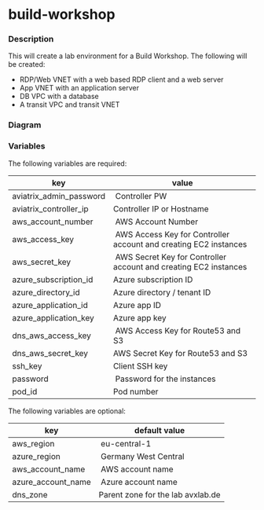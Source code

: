# build-workshop

### Description

This will create a lab environment for a Build Workshop.  The following will be created:

* RDP/Web VNET with a web based RDP client and a web server
* App VNET with an application server
* DB VPC with a database
* A transit VPC and transit VNET

### Diagram



### Variables
The following variables are required:

key | value
--- | ---
aviatrix_admin_password | Controller PW
aviatrix_controller_ip | Controller IP or Hostname
aws_account_number | AWS Account Number
aws_access_key | AWS Access Key for Controller account and creating EC2 instances
aws_secret_key | AWS Secret Key for Controller account and creating EC2 instances
azure_subscription_id | Azure subscription ID
azure_directory_id | Azure directory / tenant ID
azure_application_id | Azure app ID
azure_application_key | Azure app key
dns_aws_access_key | AWS Access Key for Route53 and S3
dns_aws_secret_key | AWS Secret Key for Route53 and S3
ssh_key | Client SSH key
password | Password for the instances
pod_id | Pod number

The following variables are optional:

key | default value
--- | ---
aws_region | eu-central-1
azure_region | Germany West Central
aws_account_name | AWS account name
azure_account_name | Azure account name
dns_zone | Parent zone for the lab avxlab.de